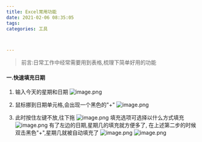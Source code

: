 ```yaml
---
title: Excel常用功能
date: 2021-02-06 08:35:05
tags: 
categories: 工具



---
```




>前言:日常工作中经常需要用到表格,梳理下简单好用的功能



#### 一.快速填充日期

1.   输入今天的星期和日期
   ![image.png](https://upload-images.jianshu.io/upload_images/2226681-c3935fe19e1385d2.png?imageMogr2/auto-orient/strip%7CimageView2/2/w/1240)

2. 鼠标挪到日期单元格,会出现一个黑色的"+"
   ![image.png](https://upload-images.jianshu.io/upload_images/2226681-5479505a16e7c037.png?imageMogr2/auto-orient/strip%7CimageView2/2/w/1240)

3. 此时按住左键不放,往下拖
   ![image.png](https://upload-images.jianshu.io/upload_images/2226681-e90973ece8e263c2.png?imageMogr2/auto-orient/strip%7CimageView2/2/w/1240)
   填充选项可选择以什么方式填充![image.png](https://upload-images.jianshu.io/upload_images/2226681-b58f0a3e2e4c046d.png?imageMogr2/auto-orient/strip%7CimageView2/2/w/1240)
   有了左边的日期,星期几的填充就方便多了,
   在上述第二步的时候双击黑色"+",星期几就被自动填充了
   ![image.png](https://upload-images.jianshu.io/upload_images/2226681-b676cc038eb8ab4b.png?imageMogr2/auto-orient/strip%7CimageView2/2/w/1240)
   ![image.png](https://upload-images.jianshu.io/upload_images/2226681-2ea8a8f9a4217ef4.png?imageMogr2/auto-orient/strip%7CimageView2/2/w/1240)